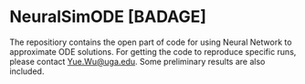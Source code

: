 # NeuralSimODE [BADAGE]
The repositiory contains the open part of code for using Neural Network to approximate ODE solutions. For getting the code to reproduce specific runs, please contact <Yue.Wu@uga.edu>. Some preliminary results are also included.
